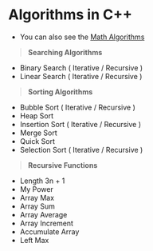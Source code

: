 # Algorithms in C++

* You can also see the [Math Algorithms](https://github.com/Ali-Elshorpagi/math_algorithms)

> **Searching Algorithms**
   - Binary Search ( Iterative / Recursive )
   - Linear Search ( Iterative / Recursive )

> **Sorting Algorithms**
   - Bubble Sort ( Iterative / Recursive )
   - Heap Sort
   - Insertion Sort ( Iterative / Recursive )
   - Merge Sort
   - Quick Sort
   - Selection Sort ( Iterative / Recursive )
  
> **Recursive Functions**
   - Length 3n + 1
   - My Power
   - Array Max
   - Array Sum
   - Array Average
   - Array Increment
   - Accumulate Array
   - Left Max 
    

